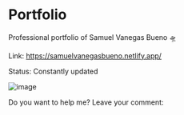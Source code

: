 # Portfolio
Professional portfolio of Samuel Vanegas Bueno 🛸

Link: https://samuelvanegasbueno.netlify.app/

Status: Constantly updated

![image](https://github.com/Sam3810/Portfolio/assets/118696492/dc8cd20e-caa7-4c28-a58b-1e86b4820e5f)


Do you want to help me? Leave your comment:

